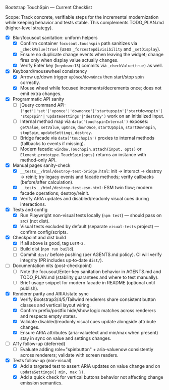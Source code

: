 Bootstrap TouchSpin — Current Checklist

Scope: Track concrete, verifiable steps for the incremental modernization while keeping behavior and tests stable. This complements TODO_PLAN.md (higher-level strategy).

- [x] Blur/focusout sanitation: uniform helpers
  - [x] Confirm container `focusout.touchspin` path sanitizes via `_checkValue(true)` (uses `_forcestepdivisibility` and `_setDisplay`).
  - [x] Ensure no duplicate change events when leaving the widget; change fires only when display value actually changes.
  - [x] Verify Enter key (`keydown:13`) commits via `_checkValue(true)` as well.

- [x] Keyboard/mousewheel consistency
  - [x] Arrow up/down trigger `upOnce`/`downOnce` then start/stop spin correctly.
  - [x] Mouse wheel while focused increments/decrements once; does not emit extra changes.

- [x] Programmatic API sanity
  - [ ] jQuery command API: `('get'|'set'|'uponce'|'downonce'|'startupspin'|'startdownspin'|'stopspin'|'updatesettings'|'destroy')` work on an initialized input.
  - [ ] Internal method map via `data('touchspinInternal')` exposes: `getValue`, `setValue`, `upOnce`, `downOnce`, `startUpSpin`, `startDownSpin`, `stopSpin`, `updateSettings`, `destroy`.
  - [ ] Bridge facade via `data('touchspin')` proxies to internal methods (fallbacks to events if missing).
  - [ ] Modern facade: `window.TouchSpin.attach(input, opts)` or `Element.prototype.TouchSpin(opts)` returns an instance with method-only API.

- [x] Manual pages sanity-check
  - [x] `__tests__/html/destroy-test-bridge.html`: init → interact → destroy → reinit; try legacy events and facade methods; verify callbacks (before/after calculation).
  - [x] `__tests__/html/destroy-test-esm.html`: ESM twin flow; modern facade operations; destroy/reinit.
  - [x] Verify ARIA updates and disabled/readonly visual cues during interactions.

- [x] Tests and config
  - [x] Run Playwright non-visual tests locally (`npm test`) — should pass on src/ (not dist).
  - [x] Visual tests excluded by default (separate `visual-tests` project) — confirm config/scripts.

- [x] Checkpoint and dist build
  - [x] If all above is good, tag `LGTM-2`.
  - [ ] Build dist (`npm run build`).
  - [ ] Commit `dist/` before pushing (per AGENTS.md policy). CI will verify integrity (PR includes up‑to‑date `dist/`).

- [ ] Documentation nits (post-checkpoint)
  - [ ] Note the focusout/Enter-key sanitation behavior in AGENTS.md and TODO_PLAN.md (stability guarantees and where to test manually).
  - [ ] Brief usage snippet for modern facade in README (optional until publish).

- [x] Renderer parity and ARIA/state sync
  - [x] Verify Bootstrap3/4/5/Tailwind renderers share consistent button classes and vertical layout wiring.
  - [x] Confirm prefix/postfix hide/show logic matches across renderers and respects empty states.
  - [x] Validate disabled/readonly visual cues update alongside attribute changes.
  - [x] Ensure ARIA attributes (aria-valuetext and min/max when present) stay in sync on value and settings changes.

- [ ] A11y follow-up (deferred)
  - [ ] Evaluate adding role="spinbutton" + aria-valuenow consistently across renderers; validate with screen readers.

- [x] Tests follow-up (non-visual)
  - [x] Add a targeted test to assert ARIA updates on value change and on `updateSettings({ min, max })`.
  - [x] Add a quick check for vertical buttons behavior not affecting change emission semantics.
